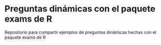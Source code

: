 # Preguntas dinámicas con el paquete exams de R

Repositorio para compartir ejemplos de preguntas dinámicas hechas con el paquete exams de R
